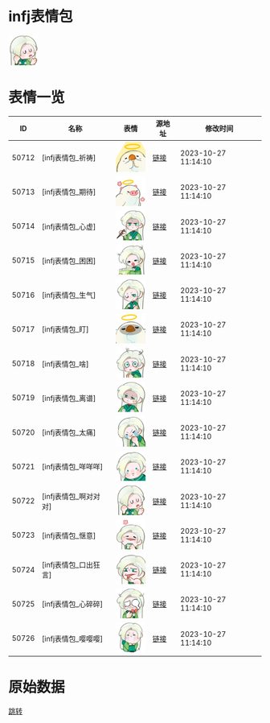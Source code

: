 # infj表情包

<img src="./cover.png" height="60" alt="cover" />

# 表情一览

|ID|名称|表情|源地址|修改时间|
|----|----|----|----|----|
|50712|[infj表情包_祈祷]|<img src="./pic/050712_%5Binfj表情包_祈祷%5D.png" height="60" alt="祈祷"/>|[链接](https://i0.hdslb.com/bfs/garb/df1e1743181ac02b7773c0d3f51e41fdc9491d08.png)|2023-10-27 11:14:10|
|50713|[infj表情包_期待]|<img src="./pic/050713_%5Binfj表情包_期待%5D.png" height="60" alt="期待"/>|[链接](https://i0.hdslb.com/bfs/garb/db3f4b4d610221ad206d48e025b43d4bf4c78659.png)|2023-10-27 11:14:10|
|50714|[infj表情包_心虚]|<img src="./pic/050714_%5Binfj表情包_心虚%5D.png" height="60" alt="心虚"/>|[链接](https://i0.hdslb.com/bfs/garb/2bdaffc7d0387e1e4992d70cf03c2ee77abf6c28.png)|2023-10-27 11:14:10|
|50715|[infj表情包_困困]|<img src="./pic/050715_%5Binfj表情包_困困%5D.png" height="60" alt="困困"/>|[链接](https://i0.hdslb.com/bfs/garb/fcf257b81496f3d60735c19695a863610eb3a6f0.png)|2023-10-27 11:14:10|
|50716|[infj表情包_生气]|<img src="./pic/050716_%5Binfj表情包_生气%5D.png" height="60" alt="生气"/>|[链接](https://i0.hdslb.com/bfs/garb/a946dd48d5f35f398cdc4e062ea80de024ff8004.png)|2023-10-27 11:14:10|
|50717|[infj表情包_盯]|<img src="./pic/050717_%5Binfj表情包_盯%5D.png" height="60" alt="盯"/>|[链接](https://i0.hdslb.com/bfs/garb/9a2b78bd241aa383f182afdae8b110f68f6d36c0.png)|2023-10-27 11:14:10|
|50718|[infj表情包_啥]|<img src="./pic/050718_%5Binfj表情包_啥%5D.png" height="60" alt="啥"/>|[链接](https://i0.hdslb.com/bfs/garb/3bce6d8a824bc1dbaefaa667b08c68ca6b6fdc71.png)|2023-10-27 11:14:10|
|50719|[infj表情包_离谱]|<img src="./pic/050719_%5Binfj表情包_离谱%5D.png" height="60" alt="离谱"/>|[链接](https://i0.hdslb.com/bfs/garb/2849d33c06125ee650f48389f460d110c139448b.png)|2023-10-27 11:14:10|
|50720|[infj表情包_太痛]|<img src="./pic/050720_%5Binfj表情包_太痛%5D.png" height="60" alt="太痛"/>|[链接](https://i0.hdslb.com/bfs/garb/2609192c399faaf5f42500ed9a6517347c88546c.png)|2023-10-27 11:14:10|
|50721|[infj表情包_咩咩咩]|<img src="./pic/050721_%5Binfj表情包_咩咩咩%5D.png" height="60" alt="咩咩咩"/>|[链接](https://i0.hdslb.com/bfs/garb/75af33900c89332ee3bccf4fa94658170aed3576.png)|2023-10-27 11:14:10|
|50722|[infj表情包_啊对对对]|<img src="./pic/050722_%5Binfj表情包_啊对对对%5D.png" height="60" alt="啊对对对"/>|[链接](https://i0.hdslb.com/bfs/garb/0fdd38c398c133f17daa873d3a468aa472859f1a.png)|2023-10-27 11:14:10|
|50723|[infj表情包_惬意]|<img src="./pic/050723_%5Binfj表情包_惬意%5D.png" height="60" alt="惬意"/>|[链接](https://i0.hdslb.com/bfs/garb/68fdc17550f2d9907d8a73f19f9bd6838bd54341.png)|2023-10-27 11:14:10|
|50724|[infj表情包_口出狂言]|<img src="./pic/050724_%5Binfj表情包_口出狂言%5D.png" height="60" alt="口出狂言"/>|[链接](https://i0.hdslb.com/bfs/garb/a0977c28d714ef09a3df7c5c7067092112820023.png)|2023-10-27 11:14:10|
|50725|[infj表情包_心碎碎]|<img src="./pic/050725_%5Binfj表情包_心碎碎%5D.png" height="60" alt="心碎碎"/>|[链接](https://i0.hdslb.com/bfs/garb/7c000f43186fc94f0625b95ae8b914db79b37c44.png)|2023-10-27 11:14:10|
|50726|[infj表情包_嘤嘤嘤]|<img src="./pic/050726_%5Binfj表情包_嘤嘤嘤%5D.png" height="60" alt="嘤嘤嘤"/>|[链接](https://i0.hdslb.com/bfs/garb/e2851aac41df65ac668f6be01ea849add9c39855.png)|2023-10-27 11:14:10|

# 原始数据

[跳转](./raw.json)

